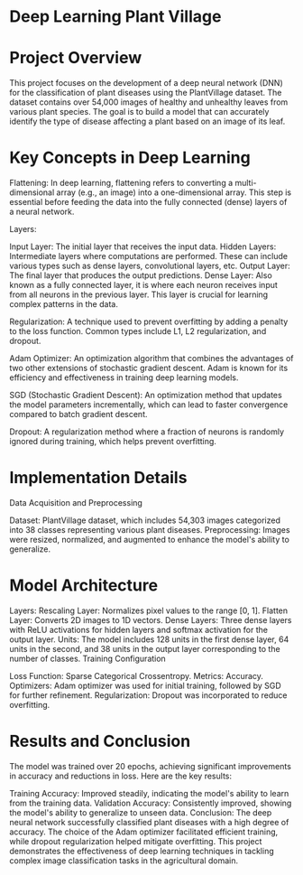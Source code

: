 # Deep Learning Plant Village

# Project Overview
This project focuses on the development of a deep neural network (DNN) for the classification of plant diseases using the PlantVillage dataset. The dataset contains over 54,000 images of healthy and unhealthy leaves from various plant species. The goal is to build a model that can accurately identify the type of disease affecting a plant based on an image of its leaf.

# Key Concepts in Deep Learning
Flattening: In deep learning, flattening refers to converting a multi-dimensional array (e.g., an image) into a one-dimensional array. This step is essential before feeding the data into the fully connected (dense) layers of a neural network.

Layers: 

Input Layer: The initial layer that receives the input data.
Hidden Layers: Intermediate layers where computations are performed. These can include various types such as dense layers, convolutional layers, etc.
Output Layer: The final layer that produces the output predictions.
Dense Layer: Also known as a fully connected layer, it is where each neuron receives input from all neurons in the previous layer. This layer is crucial for learning complex patterns in the data.

Regularization: A technique used to prevent overfitting by adding a penalty to the loss function. Common types include L1, L2 regularization, and dropout.

Adam Optimizer: An optimization algorithm that combines the advantages of two other extensions of stochastic gradient descent. Adam is known for its efficiency and effectiveness in training deep learning models.

SGD (Stochastic Gradient Descent): An optimization method that updates the model parameters incrementally, which can lead to faster convergence compared to batch gradient descent.

Dropout: A regularization method where a fraction of neurons is randomly ignored during training, which helps prevent overfitting.

# Implementation Details
Data Acquisition and Preprocessing

Dataset: PlantVillage dataset, which includes 54,303 images categorized into 38 classes representing various plant diseases.
Preprocessing: Images were resized, normalized, and augmented to enhance the model's ability to generalize.



# Model Architecture

Layers:
Rescaling Layer: Normalizes pixel values to the range [0, 1].
Flatten Layer: Converts 2D images to 1D vectors.
Dense Layers: Three dense layers with ReLU activations for hidden layers and softmax activation for the output layer.
Units: The model includes 128 units in the first dense layer, 64 units in the second, and 38 units in the output layer corresponding to the number of classes.
Training Configuration

Loss Function: Sparse Categorical Crossentropy.
Metrics: Accuracy.
Optimizers: Adam optimizer was used for initial training, followed by SGD for further refinement.
Regularization: Dropout was incorporated to reduce overfitting.

# Results and Conclusion
The model was trained over 20 epochs, achieving significant improvements in accuracy and reductions in loss. Here are the key results:

Training Accuracy: Improved steadily, indicating the model's ability to learn from the training data.
Validation Accuracy: Consistently improved, showing the model's ability to generalize to unseen data.
Conclusion: The deep neural network successfully classified plant diseases with a high degree of accuracy. The choice of the Adam optimizer facilitated efficient training, while dropout regularization helped mitigate overfitting. This project demonstrates the effectiveness of deep learning techniques in tackling complex image classification tasks in the agricultural domain.


